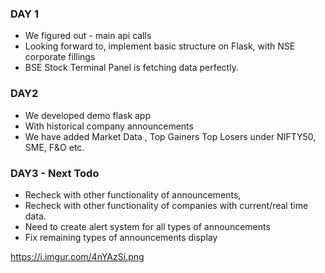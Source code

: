 ### DAY 1
-  We figured out - main api calls
-  Looking forward to, implement basic structure on Flask, with NSE corporate fillings
-  BSE Stock Terminal Panel is fetching data perfectly.


### DAY2

- We developed demo flask app
- With historical company announcements 
- We have added Market Data , Top Gainers Top Losers under NIFTY50, SME, F&O etc.

### DAY3 - Next Todo 
- Recheck with other functionality of announcements, 
- Recheck with other functionality of companies with current/real time data.
- Need to create alert system for all types of announcements 
- Fix remaining types of announcements display


https://i.imgur.com/4nYAzSi.png